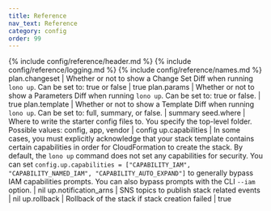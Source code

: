 ```yaml
---
title: Reference
nav_text: Reference
category: config
order: 99
---
```


{% include config/reference/header.md %}
{% include config/reference/logging.md %}
{% include config/reference/names.md %}
plan.changeset | Whether or not to show a Change Set Diff when running `lono up`. Can be set to: true or false | true
plan.params | Whether or not to show a Parameters Diff when running `lono up`. Can be set to: true or false. | true
plan.template | Whether or not to show a Template Diff when running `lono up`. Can be set to: full, summary, or false. | summary
seed.where | Where to write the starter config files to. You specify the top-level folder. Possible values: config, app, vendor | config
up.capabilities | In some cases, you must explicitly acknowledge that your stack template contains certain capabilities in order for CloudFormation to create the stack. By default, the `lono up` command does not set any capabilities for security. You can set `config.up.capabilities = ["CAPABILITY_IAM", "CAPABILITY_NAMED_IAM", "CAPABILITY_AUTO_EXPAND"]` to generally bypass IAM capabilities prompts. You can also bypass prompts with the CLI `--iam` option. | nil
up.notification_arns | SNS topics to publish stack related events | nil
up.rollback | Rollback of the stack if stack creation failed | true
